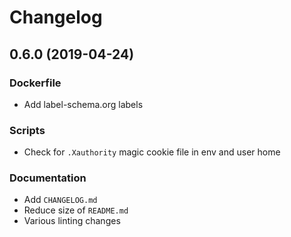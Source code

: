 # Changelog

## 0.6.0 (2019-04-24)

### Dockerfile

* Add label-schema.org labels

### Scripts

* Check for `.Xauthority` magic cookie file in env and user home

### Documentation

* Add `CHANGELOG.md`
* Reduce size of `README.md`
* Various linting changes
